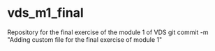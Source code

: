 # vds_m1_final
Repository for the final exercise of the module 1 of VDS
git commit -m "Adding custom file for the final exercise of module 1"
